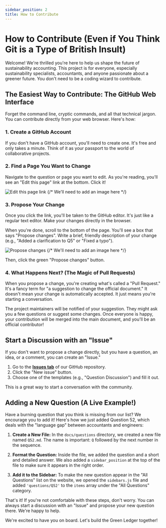 ```yaml
---
sidebar_position: 2
title: How to Contribute
---
```


# How to Contribute (Even if You Think Git is a Type of British Insult)

Welcome! We're thrilled you're here to help us shape the future of sustainability accounting. This project is for everyone, especially sustainability specialists, accountants, and anyone passionate about a greener future. You don't need to be a coding wizard to contribute.

## The Easiest Way to Contribute: The GitHub Web Interface

Forget the command line, cryptic commands, and all that technical jargon. You can contribute directly from your web browser. Here's how:

### 1. Create a GitHub Account

If you don't have a GitHub account, you'll need to create one. It's free and only takes a minute. Think of it as your passport to the world of collaborative projects.

### 2. Find a Page You Want to Change

Navigate to the question or page you want to edit. As you're reading, you'll see an "Edit this page" link at the bottom. Click it!

![Edit this page link](/img/edit-this-page.png)  {/* We'll need to add an image here */}

### 3. Propose Your Change

Once you click the link, you'll be taken to the GitHub editor. It's just like a regular text editor. Make your changes directly in the browser.

When you're done, scroll to the bottom of the page. You'll see a box that says "Propose changes". Write a brief, friendly description of your change (e.g., "Added a clarification to Q5" or "Fixed a typo").

![Propose changes](/img/propose-changes.png) {/* We'll need to add an image here */}

Then, click the green "Propose changes" button.

### 4. What Happens Next? (The Magic of Pull Requests)

When you propose a change, you're creating what's called a "Pull Request." It's a fancy term for "a suggestion to change the official document." It doesn't mean your change is automatically accepted. It just means you're starting a conversation.

The project maintainers will be notified of your suggestion. They might ask you a few questions or suggest some changes. Once everyone is happy, your contribution will be merged into the main document, and you'll be an official contributor!

## Start a Discussion with an "Issue"

If you don't want to propose a change directly, but you have a question, an idea, or a comment, you can create an "Issue."

1.  Go to the [**Issues tab**](https://github.com/GenAICPA/green-ledger-issues/issues) of our GitHub repository.
2.  Click the "New issue" button.
3.  Choose one of the templates (e.g., "Question Discussion") and fill it out.

This is a great way to start a conversation with the community.

## Adding a New Question (A Live Example!)

Have a burning question that you think is missing from our list? We encourage you to add it! Here's how we just added Question 52, which deals with the "language gap" between accountants and engineers:

1.  **Create a New File:** In the `docs/questions` directory, we created a new file named `Q52.md`. The name is important: `Q` followed by the next number in the sequence.

2.  **Format the Question:** Inside the file, we added the question and a short and detailed answer. We also added a `sidebar_position` at the top of the file to make sure it appears in the right order.

3.  **Add it to the Sidebar:** To make the new question appear in the "All Questions" list on the website, we opened the `sidebars.js` file and added `'questions/Q52'` to the `items` array under the "All Questions" category.

That's it! If you're not comfortable with these steps, don't worry. You can always start a discussion with an "Issue" and propose your new question there. We're happy to help.

We're excited to have you on board. Let's build the Green Ledger together!
